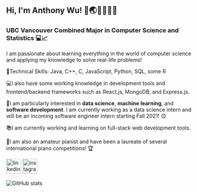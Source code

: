 ## Hi, I'm Anthony Wu! 👋🌏🇨🇦🇹🇼
### UBC Vancouver Combined Major in Computer Science and Statistics 💻📈

I am passionate about learning everything in the world of computer science and applying my knowledge to solve real-life problems!

🤹Technical Skills: Java, C++, C, JavaScript, Python, SQL, some R

💻I also have some working knowledge in development tools and frontend/backend frameworks such as React.js, MongoDB, and Express.js.

👔I am particularly interested in **data science**, **machine learning**, and **software development**. I am currently working as a data science intern and will be an incoming software engineer intern starting Fall 2021! 😊

📚I am currently working and learning on full-stack web development tools.

🎹I am also an amateur pianist and have been a laureate of several international piano competitions! 🏆

[<img src='https://cdn.jsdelivr.net/npm/simple-icons@3.0.1/icons/linkedin.svg' alt='linkedin' height='40'>](https://www.linkedin.com/in/anthony-wu-077430b5/)   [<img src='https://cdn.jsdelivr.net/npm/simple-icons@3.0.1/icons/instagram.svg' alt='instagram' height='40'>](https://www.instagram.com/anthonywu.thepianist/)      

![GitHub stats](https://github-readme-stats.vercel.app/api?username=anthonywu2000&count_private=true&include_all_commits=true&show_icons=true&hide=stars,contribs&token=SECRET_TOKEN)  
